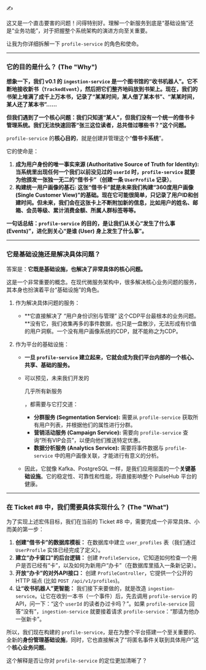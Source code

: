 ✍️

这又是一个直击要害的问题！问得特别好。理解一个新服务到底是“基础设施”还是“业务功能”，对于把握整个系统架构的演进方向至关重要。

让我为你详细拆解一下 `profile-service` 的角色和使命。

------

### 它的目的是什么？ (The "Why")

**想象一下，我们 v0.1 的 `ingestion-service` 是一个图书馆的“收书机器人”。它不断地接收新书（`TrackedEvent`），然后把它们整齐地码放到书架上。现在，我们的书架上堆满了成千上万本书，记录了“某某时间，某人借了某本书”、“某某时间，某人还了某本书”……**

**但我们遇到了一个核心问题：我们只知道“某人”，但我们没有一个统一的借书卡管理系统。我们无法快速回答“张三这位读者，总共借过哪些书？”这个问题。**

`profile-service` 的**核心目的**，就是创建并管理这个“**借书卡系统**”。

它的使命是：

1. **成为用户身份的唯一事实来源 (Authoritative Source of Truth for Identity): 当系统里出现任何一个我们以前没见过的 `userId` 时，`profile-service` 就要为他颁发一张独一无二的“借书卡”（创建一条 `UserProfile` 记录）**。
2. **构建统一用户画像的基石: 这张“借书卡”就是未来我们构建“360度用户画像 (Single Customer View)”的基础。现在它可能很简单，只记录了用户ID和创建时间。但未来，我们会在这张卡上不断附加新的信息，比如用户的姓名、邮箱、会员等级、累计消费金额、所属人群标签等等。**

**一句话总结：`profile-service` 的目的，是让我们从关心“发生了什么事 (Events)”，进化到关心“是谁 (User) 身上发生了什么事”。**

------

### 它是基础设施还是解决具体问题？

答案是：**它既是基础设施，也解决了非常具体的核心问题。**

这是一个非常重要的概念。在现代微服务架构中，很多解决核心业务问题的服务，其本身也扮演着平台“基础设施”的角色。

1. 作为解决具体问题的服务：

   - **它直接解决了 “用户身份识别与管理” 这个CDP平台最根本的业务问题。**没有它，我们收集再多的事件数据，也只是一盘散沙，无法形成有价值的用户洞察。一个没有用户画像系统的CDP，就不能称之为CDP。

2. 作为平台的基础设施：

   - **一旦 `profile-service` 建立起来，它就会成为我们平台内部的一个核心、共享、基础的服务。**

   - 可以预见，未来我们开发的

     几乎所有新服务

     ，都需要与它打交道：

     - **分群服务 (Segmentation Service):** 需要从 `profile-service` 获取所有用户列表，并根据他们的属性进行分群。
     - **营销活动服务 (Campaign Service):** 需要向 `profile-service` 查询“所有VIP会员”，以便向他们推送特定优惠。
     - **数据分析服务 (Analytics Service):** 需要将事件数据与 `profile-service` 中的用户画像关联，才能进行有意义的分析。

   - 因此，它就像 Kafka、PostgreSQL 一样，是我们应用层面的一个**关键基础设施**。它的稳定性、可靠性和性能，将直接影响整个 PulseHub 平台的健康。

------

### 在 Ticket #8 中，我们需要具体实现什么？ (The "What")

为了实现上述宏伟目标，我们在当前的 Ticket #8 中，需要完成一个非常具体、小而美的第一步：

1. **创建“借书卡”的数据库模板：** 在数据库中建立 `user_profiles` 表（我们通过 `UserProfile` 实体已经完成了定义）。
2. **建立“办卡窗口”的后台逻辑：** 创建 `ProfileService`，它知道如何检查一个用户是否已经有“卡”，以及如何为新用户“办卡”（在数据库里插入一条新记录）。
3. **开放“办卡”的对外API接口：** 创建 `ProfileController`，它提供一个公开的 HTTP 端点 (比如 `POST /api/v1/profiles`)。
4. **让“收书机器人”更智能：** 我们接下来要做的，就是改造 `ingestion-service`。让它在收到一本书（一个事件）后，先去调用 `profile-service` 的API，问一下：“这个 `userId` 的读者办过卡吗？”。如果 `profile-service` 回答“没有”，`ingestion-service` 就要接着请求 `profile-service`：“那请为他办一张新卡”。

所以，我们现在构建的 `profile-service`，是在为整个平台搭建一个至关重要的、全新的**身份管理基础设施**，同时，它也直接解决了“将匿名事件关联到具体用户”这个**核心业务问题**。

这个解释是否让你对 `profile-service` 的定位更加清晰了？